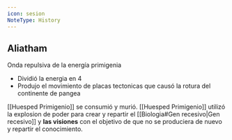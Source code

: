 ```yaml
---
icon: sesion
NoteType: History
---
```


## Aliatham

Onda repulsiva de la energía primigenia
- Dividió la energia en 4
- Produjo el movimiento de placas tectonicas que causó la rotura del continente de pangea

[[Huesped Primigenio]] se consumió y murió.
[[Huesped Primigenio]] utilizó la explosion de poder para crear y repartir el [[Biologia#Gen recesivo|Gen recesivo]] y **las visiones** con el objetivo de que no se produciera de nuevo y repartir el conocimiento.